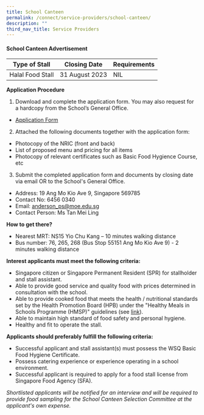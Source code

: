 ```yaml
---
title: School Canteen
permalink: /connect/service-providers/school-canteen/
description: ""
third_nav_title: Service Providers
---
```

<h4><strong>School Canteen Advertisement</strong></h4>


| Type of Stall | Closing Date | Requirements |
| -------- | -------- | -------- |
| Halal Food Stall     | 31 August 2023     | NIL     |


**Application Procedure**
1. Download and complete the application form. You may also request for a hardcopy from the School’s General Office.

* [Application Form](/files/2023%20Files/canteen%20stall%20application%20form.pdf)

2. Attached the following documents together with the application form:
* Photocopy of the NRIC (front and back)
* List of proposed menu and pricing for all items
* Photocopy of relevant certificates such as Basic Food Hygience Course, etc

3. Submit the completed application form and documents by closing date via email OR to the School's General Office.
* Address: 19 Ang Mo Kio Ave 9, Singapore 569785
* Contact No: 6456 0340
* Email: anderson_ps@moe.edu.sg
* Contact Person: Ms Tan Mei Ling

**How to get there?**
* Nearest MRT: NS15 Yio Chu Kang – 10 minutes walking distance
* Bus number: 76, 265, 268 (Bus Stop 55151 Ang Mo Kio Ave 9) - 2 minutes walking distance

**Interest applicants must meet the following criteria:**
* Singapore citizen or Singapore Permanent Resident (SPR) for stallholder and stall assistant.
* Able to provide good service and quality food with prices determined in consultation with the school.
* Able to provide cooked food that meets the health / nutritional standards set by the Health Promotion Board (HPB) under the "Healthy Meals in Schools Programme (HMSP)" guidelines (see [link](https://www.hpb.gov.sg/schools/school-programmes/healthy-meals-in-schools-programme)).
* Able to maintain high standard of food safety and personal hygiene.
* Healthy and fit to operate the stall.

**Applicants should preferably fulfill the following criteria:**
* Successful applicant and stall assistant(s) must possess the WSQ Basic Food Hygiene Certificate.
* Possess catering experience or experience operating in a school environment.
* Successful applicant is required to apply for a food stall license from Singapore Food Agency (SFA).


*Shortlisted applicants will be notified for an interview and will be required to provide food sampling for the School Canteen Selection Committee at the applicant's own expense.*